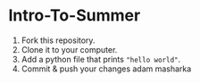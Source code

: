 # Intro-To-Summer
 1. Fork this repository.
 2. Clone it to your computer.
 3. Add a python file that prints `"hello world"`.
 4. Commit & push your changes
 adam masharka

